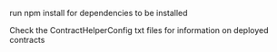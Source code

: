 run npm install for dependencies to be installed

Check the ContractHelperConfig txt files for information on deployed contracts
